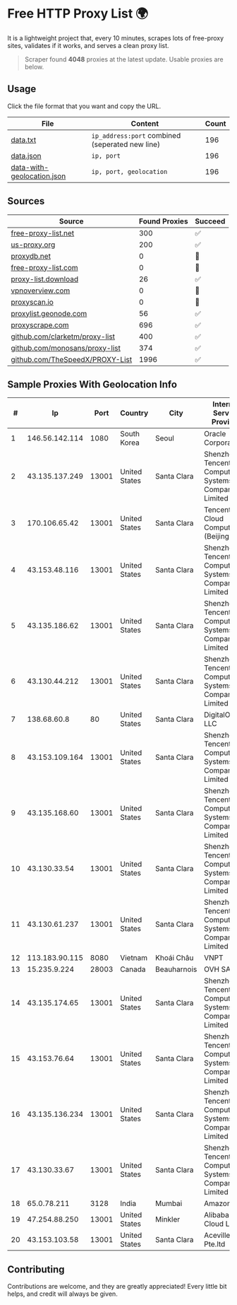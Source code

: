 
# Free HTTP Proxy List 🌍

It is a lightweight project that, every 10 minutes, scrapes lots of free-proxy sites, validates if it works, and serves a clean proxy list.


> Scraper found **4048** proxies at the latest update. Usable proxies are below.

## Usage

Click the file format that you want and copy the URL.


|File|Content|Count|
|----|-------|-----|
|[data.txt](https://raw.githubusercontent.com/themiralay/Proxy-List-World/master/data.txt)|`ip_address:port` combined (seperated new line)|196|
|[data.json](https://raw.githubusercontent.com/themiralay/Proxy-List-World/master/data.json)|`ip, port`|196|
|[data-with-geolocation.json](https://raw.githubusercontent.com/themiralay/Proxy-List-World/master/data-with-geolocation.json)|`ip, port, geolocation`|196|

## Sources

|Source|Found Proxies|Succeed|
|------|-------------|-------|
|[free-proxy-list.net](https://free-proxy-list.net)|300|✅|
|[us-proxy.org](https://www.us-proxy.org)|200|✅|
|[proxydb.net](http://proxydb.net)|0|🚫|
|[free-proxy-list.com](https://free-proxy-list.com/?page=&port=&type%5B%5D=http&type%5B%5D=https&up_time=0&search=Search)|0|🚫|
|[proxy-list.download](https://www.proxy-list.download/HTTP)|26|✅|
|[vpnoverview.com](https://vpnoverview.com/privacy/anonymous-browsing/free-proxy-servers)|0|🚫|
|[proxyscan.io](https://www.proxyscan.io)|0|🚫|
|[proxylist.geonode.com](https://proxylist.geonode.com/api/proxy-list?limit=300&page=1&sort_by=lastChecked&sort_type=desc&protocols=http,https)|56|✅|
|[proxyscrape.com](https://api.proxyscrape.com/v2/?request=displayproxies&protocol=http&timeout=10000&country=all&ssl=all&anonymity=all)|696|✅|
|[github.com/clarketm/proxy-list](https://raw.githubusercontent.com/clarketm/proxy-list/master/proxy-list-raw.txt)|400|✅|
|[github.com/monosans/proxy-list](https://raw.githubusercontent.com/monosans/proxy-list/main/proxies/http.txt)|374|✅|
|[github.com/TheSpeedX/PROXY-List](https://raw.githubusercontent.com/TheSpeedX/PROXY-List/master/http.txt)|1996|✅|


## Sample Proxies With Geolocation Info

|#|Ip|Port|Country|City|Internet Service Provider|
|-|--|----|-------|----|-------------------------|
|1|146.56.142.114|1080|South Korea|Seoul|Oracle Corporation|
|2|43.135.137.249|13001|United States|Santa Clara|Shenzhen Tencent Computer Systems Company Limited|
|3|170.106.65.42|13001|United States|Santa Clara|Tencent Cloud Computing (Beijing) Co|
|4|43.153.48.116|13001|United States|Santa Clara|Shenzhen Tencent Computer Systems Company Limited|
|5|43.135.186.62|13001|United States|Santa Clara|Shenzhen Tencent Computer Systems Company Limited|
|6|43.130.44.212|13001|United States|Santa Clara|Shenzhen Tencent Computer Systems Company Limited|
|7|138.68.60.8|80|United States|Santa Clara|DigitalOcean, LLC|
|8|43.153.109.164|13001|United States|Santa Clara|Shenzhen Tencent Computer Systems Company Limited|
|9|43.135.168.60|13001|United States|Santa Clara|Shenzhen Tencent Computer Systems Company Limited|
|10|43.130.33.54|13001|United States|Santa Clara|Shenzhen Tencent Computer Systems Company Limited|
|11|43.130.61.237|13001|United States|Santa Clara|Shenzhen Tencent Computer Systems Company Limited|
|12|113.183.90.115|8080|Vietnam|Khoái Châu|VNPT|
|13|15.235.9.224|28003|Canada|Beauharnois|OVH SAS|
|14|43.135.174.65|13001|United States|Santa Clara|Shenzhen Tencent Computer Systems Company Limited|
|15|43.153.76.64|13001|United States|Santa Clara|Shenzhen Tencent Computer Systems Company Limited|
|16|43.135.136.234|13001|United States|Santa Clara|Shenzhen Tencent Computer Systems Company Limited|
|17|43.130.33.67|13001|United States|Santa Clara|Shenzhen Tencent Computer Systems Company Limited|
|18|65.0.78.211|3128|India|Mumbai|Amazon.com|
|19|47.254.88.250|13001|United States|Minkler|Alibaba Cloud LLC|
|20|43.153.103.58|13001|United States|Santa Clara|Aceville Pte.ltd|



## Contributing

Contributions are welcome, and they are greatly appreciated! Every
little bit helps, and credit will always be given.

